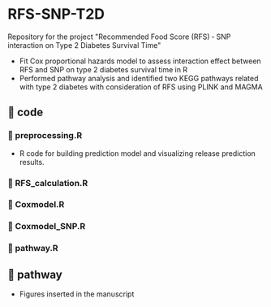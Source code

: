 # RFS-SNP-T2D
 Repository for the project "Recommended Food Score (RFS) ‑ SNP interaction on Type 2 Diabetes Survival Time"

- Fit Cox proportional hazards model to assess interaction effect between RFS and SNP on type 2 diabetes survival time in R
- Performed pathway analysis and identified two KEGG pathways related with type 2 diabetes with consideration of RFS using PLINK and MAGMA

## :file_folder: code

### :page_facing_up: preprocessing.R
- R code for building prediction model and visualizing release prediction results.

### :page_facing_up: RFS_calculation.R

### :page_facing_up: Coxmodel.R

### :page_facing_up: Coxmodel_SNP.R

### :page_facing_up: pathway.R

## :file_folder: pathway
- Figures inserted in the manuscript
